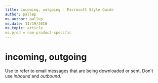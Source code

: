 ```yaml
---
title: incoming, outgoing - Microsoft Style Guide
author: pallep
ms.author: pallep
ms.date: 11/19/2016
ms.topic: article
ms.prod = non-product-specific
---
```


# incoming, outgoing

Use to refer to email messages that are being downloaded or sent. Don't use *inbound* and *outbound*.
